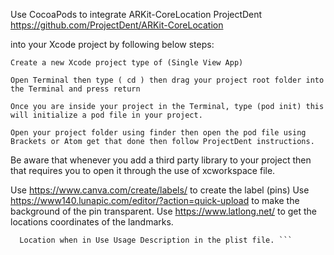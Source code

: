 Use CocoaPods to integrate ARKit-CoreLocation ProjectDent https://github.com/ProjectDent/ARKit-CoreLocation 

into your Xcode project by following below steps:

``` Create a new Xcode project type of (Single View App) ```

``` Open Terminal then type ( cd ) then drag your project root folder into the Terminal and press return ```

``` Once you are inside your project in the Terminal, type (pod init) this will initialize a pod file in your project. ```

``` Open your project folder using finder then open the pod file using Brackets or Atom get that done then follow ProjectDent instructions. ```


Be aware that whenever you add a third party library to your project then that requires you to open it through the use of xcworkspace file. 


 Use https://www.canva.com/create/labels/  to create the label  (pins)
 Use https://www140.lunapic.com/editor/?action=quick-upload to make the background of the pin transparent.
 Use https://www.latlong.net/  to get the locations coordinates of the landmarks.

``` Make sure to add Privacy Camera Usage Description and Privacy
  Location when in Use Usage Description in the plist file. ```
